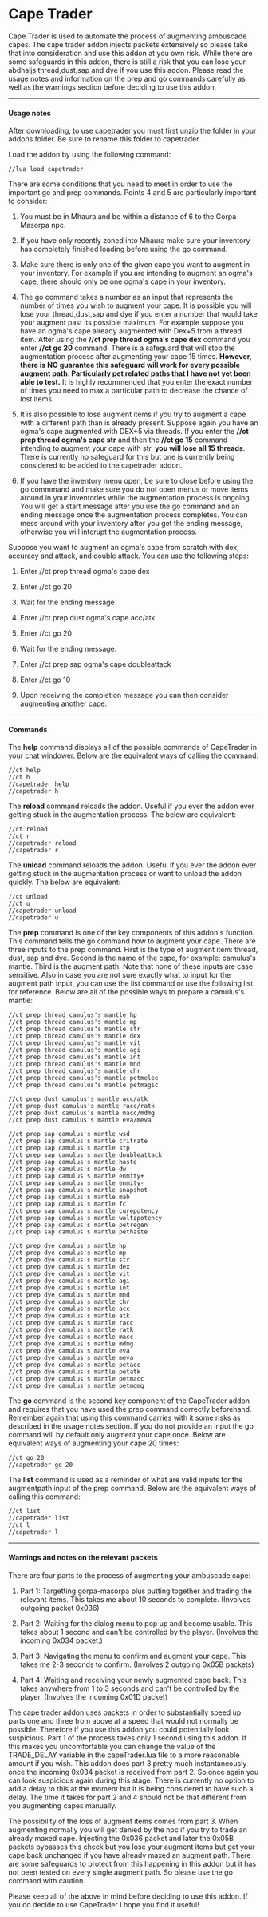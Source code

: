 # Cape Trader
Cape Trader is used to automate the process of augmenting ambuscade capes. The cape trader addon injects packets extensively so please take that into consideration and use this addon at you own risk. While there are some safeguards in this addon, there is still a risk that you can lose your abdhaljs thread,dust,sap and dye if you use this addon. Please read the usage notes and information on the prep and go commands carefully as well as the warnings section before deciding to use this addon.

___
#### Usage notes


After downloading, to use capetrader you must first unzip the folder in your addons folder. Be sure to rename this folder to capetrader.

Load the addon by using the following command:

    //lua load capetrader

There are some conditions that you need to meet in order to use the important go and prep commands. Points 4 and 5 are particularly important to consider:

1. You must be in Mhaura and be within a distance of 6 to the Gorpa-Masorpa npc.

2. If you have only recently zoned into Mhaura make sure your inventory has completely finished loading before using the go command.

3. Make sure there is only one of the given cape you want to augment in your inventory. For example if you are intending to augment an ogma's cape, there should only be one ogma's cape in your inventory.

4. The go command takes a number as an input that represents the number of times you wish to augment your cape. It is possible you will lose your thread,dust,sap and dye if you enter a number that would take your augment past its possible maximum. For example suppose you have an ogma's cape already augmented with Dex+5 from a thread item. After using the **//ct prep thread ogma's cape dex** command you enter **//ct go 20** command. There is a safeguard that will stop the augmentation process after augmenting your cape 15 times. **However, there is NO guarantee this safeguard will work for every possible augment path. Particularly pet related paths that I have not yet been able to test.** It is highly recommended that you enter the exact number of times you need to max a particular path to decrease the chance of lost items.

5. It is also possible to lose augment items if you try to augment a cape with a different path than is already present. Suppose again you have an ogma's cape augmented with DEX+5 via threads. If you enter the **//ct prep thread ogma's cape str** and then the **//ct go 15** command intending to augment your cape with str, **you will lose all 15 threads**. There is currently no safeguard for this but one is currently being considered to be added to the capetrader addon.

6. If you have the inventory menu open, be sure to close before using the go commmand and make sure you do not open menus or move items around in your inventories while the augmentation process is ongoing. You will get a start message after you use the go command and an ending message once the augmentation process completes. You can mess around with your inventory after you get the ending message, otherwise you will interupt the augmentation process.


Suppose you want to augment an ogma's cape from scratch with dex, accuracy and attack, and double attack. You can use the following steps:

1.	Enter //ct prep thread ogma's cape dex

2.	Enter //ct go 20

3. Wait for the ending message

4. Enter //ct prep dust ogma's cape acc/atk

5. Enter //ct go 20

6.	Wait for the ending message.

7. Enter //ct prep sap ogma's cape doubleattack

8.	Enter //ct go 10

9. Upon receiving the completion message you can then consider augmenting another cape.

___

#### Commands

The **help** command displays all of the possible commands of CapeTrader in your chat windower. Below are the equivalent ways of calling the command:

    //ct help
    //ct h
    //capetrader help
    //capetrader h

The **reload** command reloads the addon. Useful if you ever the addon ever getting stuck in the augmentation process. The below are equivalent:

    //ct reload
    //ct r
    //capetrader reload
    //capetrader r

The **unload** command reloads the addon. Useful if you ever the addon ever getting stuck in the augmentation process or want to unload the addon quickly. The below are equivalent:

    //ct unload
    //ct u
    //capetrader unload
    //capetrader u

The **prep** command is one of the key components of this addon's function. This command tells the go command how to augment your cape. There are three inputs to the prep command. First is the type of augment item: thread, dust, sap and dye. Second is the name of the cape, for example: camulus's mantle. Third is the augment path. Note that none of these inputs are case sensitive. Also in case you are not sure exactly what to input for the augment path input, you can use the list command or use the following list for reference. Below are all of the possible ways to prepare a camulus's mantle:

    //ct prep thread camulus's mantle hp
    //ct prep thread camulus's mantle mp
    //ct prep thread camulus's mantle str
    //ct prep thread camulus's mantle dex
    //ct prep thread camulus's mantle vit
    //ct prep thread camulus's mantle agi
    //ct prep thread camulus's mantle int
    //ct prep thread camulus's mantle mnd
    //ct prep thread camulus's mantle chr
    //ct prep thread camulus's mantle petmelee
    //ct prep thread camulus's mantle petmagic

    //ct prep dust camulus's mantle acc/atk
    //ct prep dust camulus's mantle racc/ratk
    //ct prep dust camulus's mantle macc/mdmg
    //ct prep dust camulus's mantle eva/meva

    //ct prep sap camulus's mantle wsd
    //ct prep sap camulus's mantle critrate
    //ct prep sap camulus's mantle stp
    //ct prep sap camulus's mantle doubleattack
    //ct prep sap camulus's mantle haste
    //ct prep sap camulus's mantle dw
    //ct prep sap camulus's mantle enmity+
    //ct prep sap camulus's mantle enmity-
    //ct prep sap camulus's mantle snapshot
    //ct prep sap camulus's mantle mab
    //ct prep sap camulus's mantle fc
    //ct prep sap camulus's mantle curepotency
    //ct prep sap camulus's mantle waltzpotency
    //ct prep sap camulus's mantle petregen
    //ct prep sap camulus's mantle pethaste

    //ct prep dye camulus's mantle hp
    //ct prep dye camulus's mantle mp
    //ct prep dye camulus's mantle str
    //ct prep dye camulus's mantle dex
    //ct prep dye camulus's mantle vit
    //ct prep dye camulus's mantle agi
    //ct prep dye camulus's mantle int
    //ct prep dye camulus's mantle mnd
    //ct prep dye camulus's mantle chr
    //ct prep dye camulus's mantle acc
    //ct prep dye camulus's mantle atk
    //ct prep dye camulus's mantle racc
    //ct prep dye camulus's mantle ratk
    //ct prep dye camulus's mantle macc
    //ct prep dye camulus's mantle mdmg
    //ct prep dye camulus's mantle eva
    //ct prep dye camulus's mantle meva
    //ct prep dye camulus's mantle petacc
    //ct prep dye camulus's mantle petatk
    //ct prep dye camulus's mantle petmacc
    //ct prep dye camulus's mantle petmdmg

The **go** command is the second key component of the CapeTrader addon and requires that you have used the prep command correctly beforehand. Remember again that using this command carries with it some risks as described in the usage notes section. If you do not provide an input the go command will by default only augment your cape once. Below are equivalent ways of augmenting your cape 20 times:

    //ct go 20
    //capetrader go 20

The **list** command is used as a reminder of what are valid inputs for the augmentpath input of the prep command. Below are the equivalent ways of calling this command:

    //ct list
    //capetrader list
    //ct l
    //capetrader l
___


#### Warnings and notes on the relevant packets
There are four parts to the process of augmenting your ambuscade cape:

1. Part 1: Targetting gorpa-masorpa plus putting together and trading the relevant items. This takes me about 10 seconds to complete. (Involves outgoing packet 0x036)

2. Part 2: Waiting for the dialog menu to pop up and become usable. This takes about 1 second and can't be controlled by the player. (Involves the incoming 0x034 packet.)

3. Part 3: Navigating the menu to confirm and augment your cape. This takes me 2-3 seconds to confirm. (Involves 2 outgoing 0x05B packets)

4. Part 4: Waiting and receiving your newly augmented cape back. This takes anywhere from 1 to 3 seconds and can't be controlled by the player. (Involves the incoming 0x01D packet)

The cape trader addon uses packets in order to substantially speed up parts one and three from above at a speed that would not normally be possible. Therefore if you use this addon you could potentially look suspicious. Part 1 of the process takes only 1 second using this addon. If this makes you uncomfortable you can change the value of the TRADE_DELAY variable in the capeTrader.lua file to a more reasonable amount if you wish. This addon does part 3 pretty much instantaneously once the incoming 0x034 packet is received from part 2. So once again you can look suspicious again during this stage. There is currently no option to add a delay to this at the moment but it is being considered to have such a delay. The time it takes for part 2 and 4 should not be that different from you augmenting capes manually.

The possibility of the loss of augment items comes from part 3. When augmenting normally you will get denied by the npc if you try to trade an already maxed cape. Injecting the 0x036 packet and later the 0x05B packets bypasses this check but you lose your augment items but get your cape back unchanged if you have already maxed an augment path. There are some safeguards to protect from this happening in this addon but it has not been tested on every single augment path. So please use the go command with caution.

Please keep all of the above in mind before deciding to use this addon. If you do decide to use CapeTrader I hope you find it useful!
